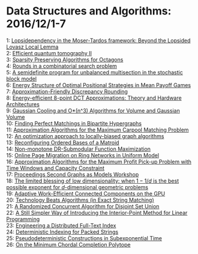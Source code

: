 # Data Structures and Algorithms: 2016/12/1-7  
1: [Lopsidependency in the Moser-Tardos framework: Beyond the Lopsided  Lovasz Local Lemma](https://doi.org/10.48550/arXiv.1610.02420)  
2: [Efficient quantum tomography II](https://doi.org/10.48550/arXiv.1612.00034)  
3: [Sparsity Preserving Algorithms for Octagons](https://doi.org/10.48550/arXiv.1612.00277)  
4: [Rounds in a combinatorial search problem](https://doi.org/10.48550/arXiv.1611.10133)  
5: [A semidefinite program for unbalanced multisection in the stochastic  block model](https://doi.org/10.48550/arXiv.1507.05605)  
6: [Energy Structure of Optimal Positional Strategies in Mean Payoff Games](https://doi.org/10.48550/arXiv.1508.02440)  
7: [Approximation-Friendly Discrepancy Rounding](https://doi.org/10.48550/arXiv.1512.02254)  
8: [Energy-efficient 8-point DCT Approximations: Theory and Hardware  Architectures](https://doi.org/10.48550/arXiv.1612.00807)  
9: [Gaussian Cooling and O*(n^3) Algorithms for Volume and Gaussian Volume](https://doi.org/10.48550/arXiv.1409.6011)  
10: [Finding Perfect Matchings in Bipartite Hypergraphs](https://doi.org/10.48550/arXiv.1509.07007)  
11: [Approximation Algorithms for the Maximum Carpool Matching Problem](https://doi.org/10.48550/arXiv.1604.05609)  
12: [An optimization approach to locally-biased graph algorithms](https://doi.org/10.48550/arXiv.1607.04940)  
13: [Reconfiguring Ordered Bases of a Matroid](https://doi.org/10.48550/arXiv.1612.00958)  
14: [Non-monotone DR-Submodular Function Maximization](https://doi.org/10.48550/arXiv.1612.00960)  
15: [Online Page Migration on Ring Networks in Uniform Model](https://doi.org/10.48550/arXiv.1612.00989)  
16: [Approximation Algorithms for the Maximum Profit Pick-up Problem with  Time Windows and Capacity Constraint](https://doi.org/10.48550/arXiv.1612.01038)  
17: [Proceedings Second Graphs as Models Workshop](https://doi.org/10.48550/arXiv.1612.01053)  
18: [The limited blessing of low dimensionality: when $1-1/d$ is the best  possible exponent for $d$-dimensional geometric problems](https://doi.org/10.48550/arXiv.1612.01171)  
19: [Adaptive Work-Efficient Connected Components on the GPU](https://doi.org/10.48550/arXiv.1612.01178)  
20: [Technology Beats Algorithms (in Exact String Matching)](https://doi.org/10.48550/arXiv.1612.01506)  
21: [A Randomized Concurrent Algorithm for Disjoint Set Union](https://doi.org/10.48550/arXiv.1612.01514)  
22: [A Still Simpler Way of Introducing the Interior-Point Method for Linear  Programming](https://doi.org/10.48550/arXiv.1510.03339)  
23: [Engineering a Distributed Full-Text Index](https://doi.org/10.48550/arXiv.1610.03332)  
24: [Deterministic Indexing for Packed Strings](https://doi.org/10.48550/arXiv.1612.01748)  
25: [Pseudodeterministic Constructions in Subexponential Time](https://doi.org/10.48550/arXiv.1612.01817)  
26: [On the Minimum Chordal Completion Polytope](https://doi.org/10.48550/arXiv.1612.01966)  